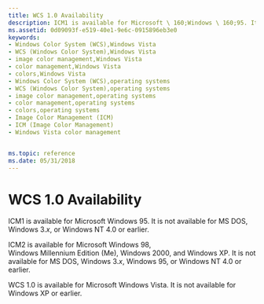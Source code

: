 ```yaml
---
title: WCS 1.0 Availability
description: ICM1 is available for Microsoft \ 160;Windows \ 160;95. It is not available for MS DOS, Windows 3.x, or Windows NT 4.0 or earlier.
ms.assetid: 0d09093f-e519-40e1-9e6c-0915896eb3e0
keywords:
- Windows Color System (WCS),Windows Vista
- WCS (Windows Color System),Windows Vista
- image color management,Windows Vista
- color management,Windows Vista
- colors,Windows Vista
- Windows Color System (WCS),operating systems
- WCS (Windows Color System),operating systems
- image color management,operating systems
- color management,operating systems
- colors,operating systems
- Image Color Management (ICM)
- ICM (Image Color Management)
- Windows Vista color management


ms.topic: reference
ms.date: 05/31/2018
---
```


# WCS 1.0 Availability

ICM1 is available for Microsoft Windows 95. It is not available for MS DOS, Windows 3.*x*, or Windows NT 4.0 or earlier.

ICM2 is available for Microsoft Windows 98, Windows Millennium Edition (Me), Windows 2000, and Windows XP. It is not available for MS DOS, Windows 3.*x*, Windows 95, or Windows NT 4.0 or earlier.

WCS 1.0 is available for Microsoft Windows Vista. It is not available for Windows XP or earlier.

 

 




